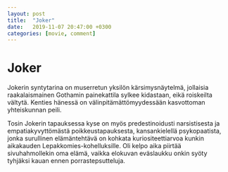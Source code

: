 ```yaml
---
layout: post
title:  "Joker"
date:   2019-11-07 20:47:00 +0300
categories: [movie, comment]
---
```


# Joker

Jokerin syntytarina on muserretun yksilön kärsimysnäytelmä, jollaisia raakalaismainen Gothamin painekattila sylkee kidastaan, eikä roiskeilta vältytä. Kenties hänessä on välinpitämättömyydessään kasvottoman yhteiskunnan peili.

Tosin Jokerin tapauksessa kyse on myös predestinoidusti narsistisesta ja empatiakyvyttömästä poikkeustapauksesta, kansankielellä psykopaatista, jonka surullinen elämäntehtävä on kohkata kuriositeettiarvoa kunkin aikakauden Lepakkomies-kohelluksille. Oli kelpo aika piirtää sivuhahmollekin oma elämä, vaikka elokuvan eväslaukku onkin syöty tyhjäksi kauan ennen porrastepsutteluja.

[//]: # "https://www.imdb.com/title/tt7286456/"